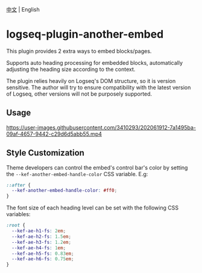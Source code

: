 [中文](README.md) | English

# logseq-plugin-another-embed

This plugin provides 2 extra ways to embed blocks/pages.

Supports auto heading processing for embedded blocks, automatically adjusting the heading size according to the context.

The plugin relies heavily on Logseq's DOM structure, so it is version sensitive. The author will try to ensure compatibility with the latest version of Logseq, other versions will not be purposely supported.

## Usage

https://user-images.githubusercontent.com/3410293/202061912-7a1495ba-09af-4657-9442-c29d6d5abb55.mp4

## Style Customization

Theme developers can control the embed's control bar's color by setting the `--kef-another-embed-handle-color` CSS variable. E.g:

```css
::after {
  --kef-another-embed-handle-color: #ff0;
}
```

The font size of each heading level can be set with the following CSS variables:

```css
:root {
  --kef-ae-h1-fs: 2em;
  --kef-ae-h2-fs: 1.5em;
  --kef-ae-h3-fs: 1.2em;
  --kef-ae-h4-fs: 1em;
  --kef-ae-h5-fs: 0.83em;
  --kef-ae-h6-fs: 0.75em;
}
```
